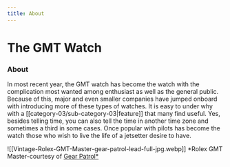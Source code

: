 ```yaml
---
title: About
---
```

# The GMT Watch

### About

In most recent year, the GMT watch has become the watch  with the complication most wanted among enthusiast as well as the general public. Because of this, major and even smaller companies have jumped onboard with introducing more of these types of watches. It is easy to under why with a [[category-03/sub-category-03|feature]] that many find useful. Yes, besides telling time, you can also tell the time in another time zone and sometimes a third in some cases. Once popular with pilots has become the watch those who wish to live the life of a jetsetter desire to have.

![[Vintage-Rolex-GMT-Master-gear-patrol-lead-full-jpg.webp]]
*Rolex GMT Master-courtesy of [Gear Patrol*](https://www.gearpatrol.com/watches/a123354/how-gmt-watches-work/)
